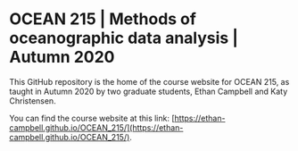 # OCEAN 215 | Methods of oceanographic data analysis | Autumn 2020

This GitHub repository is the home of the course website for OCEAN 215, as taught in Autumn 2020 by two graduate students, Ethan Campbell and Katy Christensen.

You can find the course website at this link: [https://ethan-campbell.github.io/OCEAN_215/](https://ethan-campbell.github.io/OCEAN_215/).